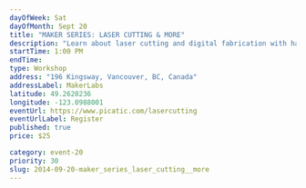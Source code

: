 ```yaml
---
dayOfWeek: Sat
dayOfMonth: Sept 20
title: "MAKER SERIES: LASER CUTTING & MORE"
description: "Learn about laser cutting and digital fabrication with hands on making at MakerLabs"
startTime: 1:00 PM
endTime: 
type: Workshop
address: "196 Kingsway, Vancouver, BC, Canada"
addressLabel: MakerLabs
latitude: 49.2620236
longitude: -123.0988001
eventUrl: https://www.picatic.com/lasercutting
eventUrlLabel: Register
published: true
price: $25

category: event-20
priority: 30
slug: 2014-09-20-maker_series_laser_cutting__more
---
```

